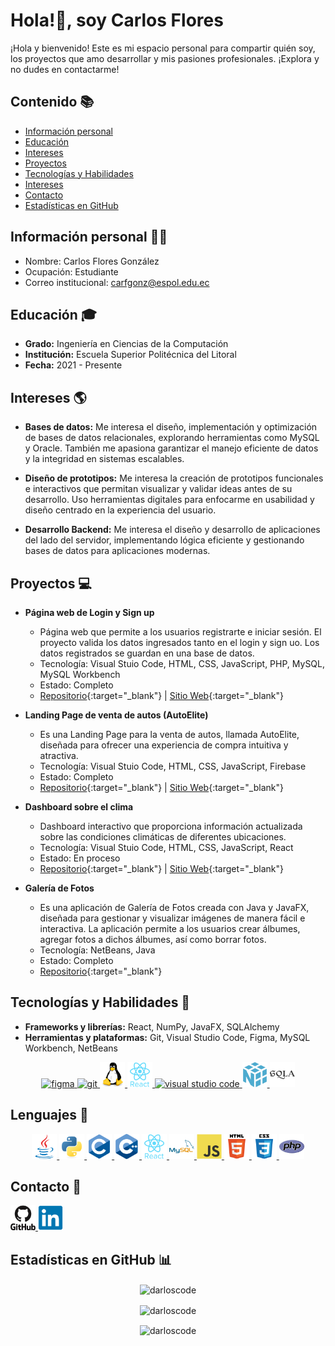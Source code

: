 # Hola!👋, soy Carlos Flores

¡Hola y bienvenido! Este es mi espacio personal para compartir quién soy, los proyectos que amo desarrollar y mis pasiones profesionales. ¡Explora y no dudes en contactarme!

## Contenido 📚
* [Información personal](#información-personal-)
* [Educación](#educación-)
* [Intereses](#intereses-)
* [Proyectos](#proyectos-)
* [Tecnologías y Habilidades](#tecnologías-y-habilidades-)
* [Intereses](#intereses-)
* [Contacto](#contacto-)
* [Estadísticas en GitHub](#estadísticas-en-gitHub-)

## Información personal 👨‍💻
* Nombre: Carlos Flores González
* Ocupación: Estudiante
* Correo institucional: carfgonz@espol.edu.ec

## Educación 🎓
* **Grado:** Ingeniería en Ciencias de la Computación
* **Institución:** Escuela Superior Politécnica del Litoral
* **Fecha:** 2021 - Presente

## Intereses 🌎
* **Bases de datos:** Me interesa el diseño, implementación y optimización de bases de datos relacionales, explorando herramientas como MySQL y Oracle. También me apasiona garantizar el manejo eficiente de datos y la integridad en sistemas escalables.

* **Diseño de prototipos:** Me interesa la creación de prototipos funcionales e interactivos que permitan visualizar y validar ideas antes de su desarrollo. Uso herramientas digitales para enfocarme en usabilidad y diseño centrado en la experiencia del usuario.

* **Desarrollo Backend:** Me interesa el diseño y desarrollo de aplicaciones del lado del servidor, implementando lógica eficiente y gestionando bases de datos para aplicaciones modernas.

## Proyectos 💻
- **Página web de Login y Sign up** 
  - Página web que permite a los usuarios registrarte e iniciar sesión. El proyecto valida los datos ingresados tanto en el login y sign uo. Los datos registrados se guardan en una base de datos.
  - Tecnología: Visual Stuio Code, HTML, CSS, JavaScript, PHP, MySQL, MySQL Workbench
  - Estado: Completo
  - [Repositorio](https://github.com/Darloscode/login_signup){:target="_blank"} | [Sitio Web](https://github.com/Darloscode/login_signup){:target="_blank"}

- **Landing Page de venta de autos (AutoElite)**
  - Es una Landing Page para la venta de autos, llamada AutoElite, diseñada para ofrecer una experiencia de compra intuitiva y atractiva.
  - Tecnología: Visual Stuio Code, HTML, CSS, JavaScript, Firebase
  - Estado: Completo
  - [Repositorio](https://github.com/Darloscode/landing){:target="_blank"} | [Sitio Web](https://darloscode.github.io/landing/){:target="_blank"}

- **Dashboard sobre el clima**
  - Dashboard interactivo que proporciona información actualizada sobre las condiciones climáticas de diferentes ubicaciones. 
  - Tecnología: Visual Stuio Code, HTML, CSS, JavaScript, React
  - Estado: En proceso
  - [Repositorio](https://github.com/Darloscode/dashboard){:target="_blank"} | [Sitio Web](https://darloscode.github.io/dashboard){:target="_blank"}

- **Galería de Fotos**
  - Es una aplicación de Galería de Fotos creada con Java y JavaFX, diseñada para gestionar y visualizar imágenes de manera fácil e interactiva. La aplicación permite a los usuarios crear álbumes, agregar fotos a dichos álbumes, así como borrar fotos.
  - Tecnología: NetBeans, Java
  - Estado: Completo
  - [Repositorio](https://github.com/Darloscode/Project-Photo-Gallery){:target="_blank"}

## Tecnologías y Habilidades 🤖
* **Frameworks y librerías:** React, NumPy, JavaFX, SQLAlchemy
* **Herramientas y plataformas:** Git, Visual Studio Code, Figma, MySQL Workbench, NetBeans
<p align="center">
<a href="https://www.figma.com/" target="_blank" rel="noreferrer"> <img src="https://www.vectorlogo.zone/logos/figma/figma-icon.svg" alt="figma" width="40" height="40"/> </a> 
<a href="https://git-scm.com/" target="_blank" rel="noreferrer"> <img src="https://www.vectorlogo.zone/logos/git-scm/git-scm-icon.svg" alt="git" width="40" height="40"/> </a> 
<a href="https://www.linux.org/" target="_blank" rel="noreferrer"> <img src="https://raw.githubusercontent.com/devicons/devicon/master/icons/linux/linux-original.svg" alt="linux" width="40" height="40"/> </a> 
<a href="https://reactjs.org/" target="_blank" rel="noreferrer"> <img src="https://raw.githubusercontent.com/devicons/devicon/master/icons/react/react-original-wordmark.svg" alt="react" width="40" height="40"/> </a>
<a href="https://code.visualstudio.com/" target="_blank" rel="noreferrer"> <img src="https://cdn.jsdelivr.net/gh/devicons/devicon/icons/vscode/vscode-original.svg" alt="visual studio code" width="40" height="40"/> </a>
<a href="https://numpy.org/" target="_blank" rel="noreferrer"> <img src="https://raw.githubusercontent.com/devicons/devicon/refs/heads/master/icons/numpy/numpy-plain.svg" alt="netbeans" width="40" height="40"/> </a>
<a href="https://www.sqlalchemy.org/" target="_blank" rel="noreferrer"> <img src="https://raw.githubusercontent.com/devicons/devicon/refs/heads/master/icons/sqlalchemy/sqlalchemy-plain.svg" alt="SQLAchemy" width="40" height="40"/> </a>
</p>

## Lenguajes 🚀
<p align="center">
<a href="https://www.java.com" target="_blank" rel="noreferrer"> <img src="https://raw.githubusercontent.com/devicons/devicon/master/icons/java/java-original.svg" alt="java" width="40" height="40"/> </a> 
<a href="https://www.python.org" target="_blank" rel="noreferrer"> <img src="https://raw.githubusercontent.com/devicons/devicon/master/icons/python/python-original.svg" alt="python" width="40" height="40"/> </a>
<a href="https://www.cprogramming.com/" target="_blank" rel="noreferrer"> <img src="https://raw.githubusercontent.com/devicons/devicon/master/icons/c/c-original.svg" alt="c" width="40" height="40"/> </a> <a href="https://www.w3schools.com/cpp/" target="_blank" rel="noreferrer"> <img src="https://raw.githubusercontent.com/devicons/devicon/master/icons/cplusplus/cplusplus-original.svg" alt="cplusplus" width="40" height="40"/> </a> 
<a href="https://reactjs.org/" target="_blank" rel="noreferrer"> <img src="https://raw.githubusercontent.com/devicons/devicon/master/icons/react/react-original-wordmark.svg" alt="react" width="40" height="40"/> </a>
<a href="https://www.mysql.com/" target="_blank" rel="noreferrer"> <img src="https://raw.githubusercontent.com/devicons/devicon/master/icons/mysql/mysql-original-wordmark.svg" alt="mysql" width="40" height="40"/> </a> 
<a href="https://developer.mozilla.org/en-US/docs/Web/JavaScript" target="_blank" rel="noreferrer"> <img src="https://raw.githubusercontent.com/devicons/devicon/master/icons/javascript/javascript-original.svg" alt="javascript" width="40" height="40"/> </a> 
<a href="https://www.w3.org/html/" target="_blank" rel="noreferrer"> <img src="https://raw.githubusercontent.com/devicons/devicon/master/icons/html5/html5-original-wordmark.svg" alt="html5" width="40" height="40"/> </a> 
<a href="https://www.w3schools.com/css/" target="_blank" rel="noreferrer"> <img src="https://raw.githubusercontent.com/devicons/devicon/master/icons/css3/css3-original-wordmark.svg" alt="css3" width="40" height="40"/> </a> 
<a href="https://www.php.net" target="_blank" rel="noreferrer"> <img src="https://raw.githubusercontent.com/devicons/devicon/master/icons/php/php-original.svg" alt="php" width="40" height="40"/> </a>
</p>

## Contacto 🤝
<p align="left">
<a href="https://github.com/Darloscode" target="_blank" rel="noreferrer"> <img src="https://raw.githubusercontent.com/devicons/devicon/refs/heads/master/icons/github/github-original-wordmark.svg" alt="github" width="40" height="40"/> </a>
<a href="https://www.linkedin.com/in/-flores-gonz%C3%A1lez-652048222/" target="_blank" rel="noreferrer"> <img src="https://raw.githubusercontent.com/devicons/devicon/refs/heads/master/icons/linkedin/linkedin-original.svg" alt="linkedin" width="40" height="40"/> </a>
</p>

## Estadísticas en GitHub 📊
<p align="center"><img align="center" src="https://github-readme-stats.vercel.app/api?username=darloscode&theme=dracula&show_icons=true&locale=en" alt="darloscode" /> </p>
<p align="center"><img align="center" src="https://github-readme-streak-stats.herokuapp.com/?user=darloscode&theme=dracula" alt="darloscode" /> </p>
<p align="center"><img align="center" src="https://github-readme-stats.vercel.app/api/top-langs/?username=darloscode&theme=dracula" alt="darloscode" /> </p>